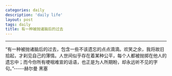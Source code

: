 ```yaml
---
categories: daily
description: 'daily life'
layout: post
tags: daily
title: 有一种被抛诸脑后的过去
---
```

---------------
“有一种被抛诸脑后的过去，包含一些不该遗忘的点点滴滴。欢笑之余，我将故旧拾起，才刹见自己的薄情。人世间似乎存在着某种公平，每个人都被抛掷在他人的遗忘中；而今你所有哽咽难宣的话语，也正是为人所期盼，却永远听不见的字句。”-----赫尔曼 黑塞
